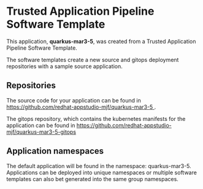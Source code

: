 # Trusted Application Pipeline Software Template

This application, **quarkus-mar3-5**, was created from a Trusted Application Pipeline Software Template.

The software templates create a new source and gitops deployment repositories with a sample source application. 

## Repositories

The source code for your application can be found in [https://github.com/redhat-appstudio-mjf/quarkus-mar3-5 ](https://github.com/redhat-appstudio-mjf/quarkus-mar3-5 ).
 
The gitops repository, which contains the kubernetes manifests for the application can be found in 
[https://github.com/redhat-appstudio-mjf/quarkus-mar3-5-gitops ](https://github.com/redhat-appstudio-mjf/quarkus-mar3-5-gitops ) 

## Application namespaces 

The default application will be found in the namespace: quarkus-mar3-5. Applications can be deployed into unique namespaces or multiple software templates can also bet generated into the same group namespaces.  